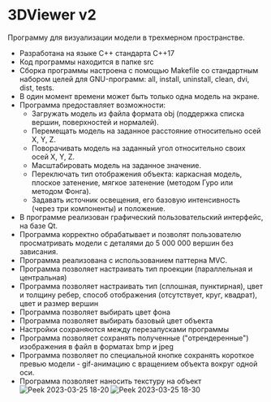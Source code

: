 # 3DViewer v2

Программу для визуализации модели в трехмерном пространстве.

- Разработана на языке C++ стандарта C++17
- Код программы находится в папке src
- Сборка программы настроена с помощью Makefile со стандартным набором целей для GNU-программ: all, install, uninstall, clean, dvi, dist, tests.
- В один момент времени может быть только одна модель на экране.
- Программа предоставляет возможности:
    - Загружать модель из файла формата obj (поддержка списка вершин, поверхностей и нормалей).
    - Перемещать модель на заданное расстояние относительно осей X, Y, Z.
    - Поворачивать модель на заданный угол относительно своих осей X, Y, Z.
    - Масштабировать модель на заданное значение.
    - Переключать тип отображения объекта: каркасная модель, плоское затенение, мягкое затенение (методом Гуро или методом Фонга).
    - Задавать источник освещения, его базовую интенсивность (через три компоненты) и положение.
- В программе реализован графический пользовательский интерфейс, на базе Qt.
- Программа корректно обрабатывает и позволят пользователю просматривать модели с деталями до 5 000 000 вершин без зависания.
- Программа реализована с использованием паттерна MVC.
- Программа позволяет настраивать тип проекции (параллельная и центральная)
- Программа позволяет настраивать тип (сплошная, пунктирная), цвет и толщину ребер, способ отображения (отсутствует, круг, квадрат), цвет и размер вершин
- Программа позволяет выбирать цвет фона
- Программа позволяет выбирать базовый цвет объекта
- Настройки сохраняются между перезапусками программы
- Программа позволяет сохранять полученные ("отрендеренные") изображения в файл в форматах bmp и jpeg
- Программа позволяет по специальной кнопке сохранять короткое превью модели - gif-анимацию с вращением объекта вокруг одной оси.
- Программа позволяет наносить текстуру на объект
![Peek 2023-03-25 18-20](https://user-images.githubusercontent.com/66296571/227714853-0c70e89b-7051-454e-8e96-522c0f1e97bf.gif)
![Peek 2023-03-25 18-30](https://user-images.githubusercontent.com/66296571/227714866-4763e6a5-9d8f-458c-815e-45b6dd71b9e7.gif)
